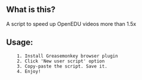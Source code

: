 ## What is this?
A script to speed up OpenEDU videos more than 1.5x

## Usage:
		1. Install Greasemonkey browser plugin
		2. Click 'New user script' option
		3. Copy-paste the script. Save it.
		4. Enjoy!
